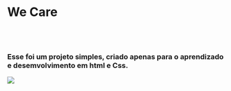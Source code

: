 <H1>We Care</h1>
<br>
<br>
<h3>Esse foi um projeto simples, criado apenas para o aprendizado e desemvolvimento em html e Css.</h3>
<img src="https://github.com/MaykRD/We-Care-principal/blob/master/img/pc.PNG?raw=true>">
